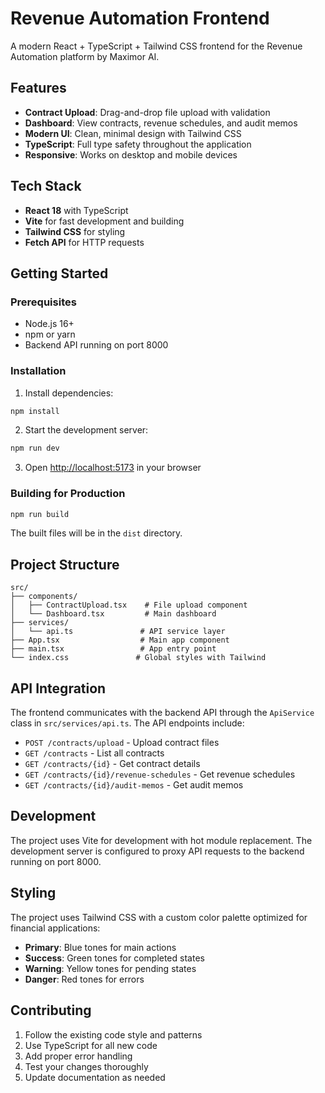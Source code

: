 # Revenue Automation Frontend

A modern React + TypeScript + Tailwind CSS frontend for the Revenue Automation platform by Maximor AI.

## Features

- **Contract Upload**: Drag-and-drop file upload with validation
- **Dashboard**: View contracts, revenue schedules, and audit memos
- **Modern UI**: Clean, minimal design with Tailwind CSS
- **TypeScript**: Full type safety throughout the application
- **Responsive**: Works on desktop and mobile devices

## Tech Stack

- **React 18** with TypeScript
- **Vite** for fast development and building
- **Tailwind CSS** for styling
- **Fetch API** for HTTP requests

## Getting Started

### Prerequisites

- Node.js 16+
- npm or yarn
- Backend API running on port 8000

### Installation

1. Install dependencies:

```bash
npm install
```

2. Start the development server:

```bash
npm run dev
```

3. Open [http://localhost:5173](http://localhost:5173) in your browser

### Building for Production

```bash
npm run build
```

The built files will be in the `dist` directory.

## Project Structure

```
src/
├── components/
│   ├── ContractUpload.tsx    # File upload component
│   └── Dashboard.tsx         # Main dashboard
├── services/
│   └── api.ts               # API service layer
├── App.tsx                  # Main app component
├── main.tsx                 # App entry point
└── index.css               # Global styles with Tailwind
```

## API Integration

The frontend communicates with the backend API through the `ApiService` class in `src/services/api.ts`. The API endpoints include:

- `POST /contracts/upload` - Upload contract files
- `GET /contracts` - List all contracts
- `GET /contracts/{id}` - Get contract details
- `GET /contracts/{id}/revenue-schedules` - Get revenue schedules
- `GET /contracts/{id}/audit-memos` - Get audit memos

## Development

The project uses Vite for development with hot module replacement. The development server is configured to proxy API requests to the backend running on port 8000.

## Styling

The project uses Tailwind CSS with a custom color palette optimized for financial applications:

- **Primary**: Blue tones for main actions
- **Success**: Green tones for completed states
- **Warning**: Yellow tones for pending states
- **Danger**: Red tones for errors

## Contributing

1. Follow the existing code style and patterns
2. Use TypeScript for all new code
3. Add proper error handling
4. Test your changes thoroughly
5. Update documentation as needed

